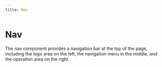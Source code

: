 ```yaml
---
title: Nav
---
```


# Nav

The nav component provides a navigation bar at the top of the page, including the logo area on the left, the navigation menu in the middle, and the operation area on the right.
